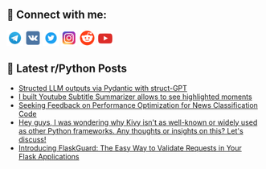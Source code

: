 ## 🔎 Connect with me:
[<img src="https://github.com/bullbesh/bullbesh/blob/main/images/Telegram.png" width="32" height="32" />](https://t.me/bullbesh)
[<img src="https://github.com/bullbesh/bullbesh/blob/main/images/VK.png" width="32" height="32" />](https://vk.com/bullbesh)
[<img src="https://github.com/bullbesh/bullbesh/blob/main/images/Twitter.png" width="32" height="32" />](https://twitter.com/bullbesh1)
[<img src="https://github.com/bullbesh/bullbesh/blob/main/images/Instagram.png" width="32" height="32" />](https://www.instagram.com/bullbesh)
[<img src="https://github.com/bullbesh/bullbesh/blob/main/images/Reddit.png" width="32" height="32" />](https://www.reddit.com/user/bullbesh)
[<img src="https://github.com/bullbesh/bullbesh/blob/main/images/YouTube.png" width="32" height="32" />](https://www.youtube.com/channel/UCtfjRs6uzgq5mfm8S06WTcg)

## 📕 Latest r/Python Posts
<!-- BLOG-POST-LIST:START -->
- [Structed LLM outputs via Pydantic with struct-GPT](https://www.reddit.com/r/Python/comments/13b3c80/structed_llm_outputs_via_pydantic_with_structgpt/)
- [I built Youtube Subtitle Summarizer allows to see highlighted moments](https://www.reddit.com/r/Python/comments/13b0j2l/i_built_youtube_subtitle_summarizer_allows_to_see/)
- [Seeking Feedback on Performance Optimization for News Classification Code](https://www.reddit.com/r/Python/comments/13azisy/seeking_feedback_on_performance_optimization_for/)
- [Hey guys, I was wondering why Kivy isn&#39;t as well-known or widely used as other Python frameworks. Any thoughts or insights on this? Let&#39;s discuss!](https://www.reddit.com/r/Python/comments/13azabl/hey_guys_i_was_wondering_why_kivy_isnt_as/)
- [Introducing FlaskGuard: The Easy Way to Validate Requests in Your Flask Applications](https://www.reddit.com/r/Python/comments/13axxfb/introducing_flaskguard_the_easy_way_to_validate/)
<!-- BLOG-POST-LIST:END -->
